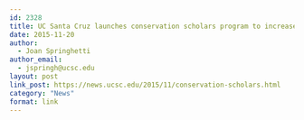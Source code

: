 ```yaml
---
id: 2328
title: UC Santa Cruz launches conservation scholars program to increase diversity
date: 2015-11-20
author:
  - Joan Springhetti
author_email:
  - jspringh@ucsc.edu
layout: post
link_post: https://news.ucsc.edu/2015/11/conservation-scholars.html
category: "News"
format: link
---
```

